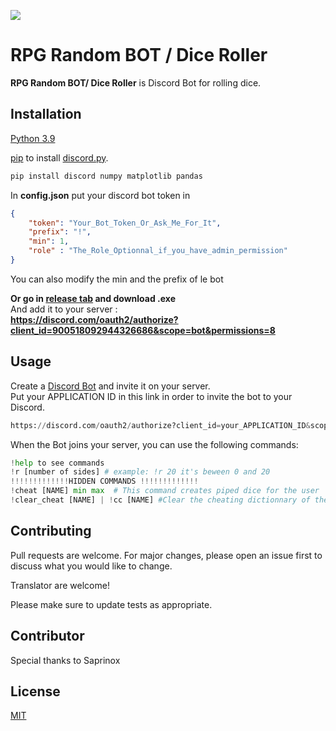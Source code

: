 ![](https://repository-images.githubusercontent.com/581593941/15fbc490-038b-44f2-8f94-a52f678e3245)
# RPG Random BOT / Dice Roller

**RPG Random BOT/ Dice Roller** is Discord Bot for rolling dice.

## Installation

[Python 3.9](https://www.python.org/downloads/release/python-3915/) 

[pip](https://pip.pypa.io/en/stable/) to install [discord.py](https://discordpy.readthedocs.io/en/stable/).

```bash
pip install discord numpy matplotlib pandas
```
In **config.json** put your discord bot token in 
```json
{
    "token": "Your_Bot_Token_Or_Ask_Me_For_It",
    "prefix": "!",
    "min": 1,
    "role" : "The_Role_Optionnal_if_you_have_admin_permission"
}
```  
You can also modify the min and the prefix of le bot  

**Or go in [release tab](https://github.com/ekomlenovic/RPG-Random-Bot/releases) and download .exe**  
And add it to your server :  
**https://discord.com/oauth2/authorize?client_id=900518092944326686&scope=bot&permissions=8**

## Usage

Create a [Discord Bot](https://discord.com/developers/applications) and invite it on your server.  
Put your APPLICATION ID in this link in order to invite the bot to your Discord.  
```python
https://discord.com/oauth2/authorize?client_id=your_APPLICATION_ID&scope=bot&permissions=8
```
When the Bot joins your server, you can use the following commands:

```python
!help to see commands
!r [number of sides] # example: !r 20 it's beween 0 and 20
!!!!!!!!!!!!!HIDDEN COMMANDS !!!!!!!!!!!!!
!cheat [NAME] min max  # This command creates piped dice for the user
!clear_cheat [NAME] | !cc [NAME] #Clear the cheating dictionnary of the user
```

## Contributing

Pull requests are welcome. For major changes, please open an issue first
to discuss what you would like to change.  

Translator are welcome!

Please make sure to update tests as appropriate.

## Contributor

Special thanks to Saprinox

## License

[MIT](https://choosealicense.com/licenses/mit/)
